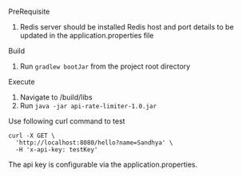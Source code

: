 PreRequisite
1. Redis server should be installed
Redis host and port details to be updated in the application.properties file

Build 
1. Run `gradlew bootJar` from the project root directory

Execute
1. Navigate to <project root dir >/build/libs
2. Run `java -jar api-rate-limiter-1.0.jar`

Use following curl command to test
```
curl -X GET \
  'http://localhost:8080/hello?name=Sandhya' \
  -H 'x-api-key: testKey'
```

The api key is configurable via the application.properties. 

